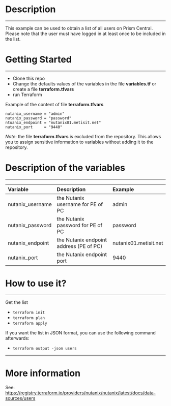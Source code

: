 # Description
---
This example can be used to obtain a list of all users on Prism Central. Please note that the user must have logged in at least once to be included in the list.

# Getting Started
---
- Clone this repo
- Change the defaults values of the variables in the file **variables.tf** or create a file **terraform.tfvars**
- run Terraform

Example of the content of file **terraform.tfvars**
```
nutanix_username = "admin"
nutanix_password = "password"
ntuanix_endpoint = "nutanix01.metisit.net"
nutanix_port     = "9440"
```

*Note*: the file **terraform.tfvars** is excluded from the repository. This allows you to assign sensitive information to variables without adding it to the repository.

# Description of the variables
---
| Variable          | Description                              |  Example              |
| :--------------   | :--------------------------------------  | :-------------------  |
| nutanix_username  | the Nutanix username for PE of PC        | admin                 |
| nutanix_password  | the Nutanix password for PE of PC        | password              |
| nutanix_endpoint  | the Nutanix endpoint address (PE of PC)  | nutanix01.metisit.net |
| nutanix_port      | the Nutanix endpoint port                | 9440                  |

# How to use it?
---
Get the list

- `terraform init`
- `terraform plan`
- `terraform apply`

If you want the list in JSON format, you can use the following command afterwards:
- `terraform output -json users`

---
# More information
See: https://registry.terraform.io/providers/nutanix/nutanix/latest/docs/data-sources/users

